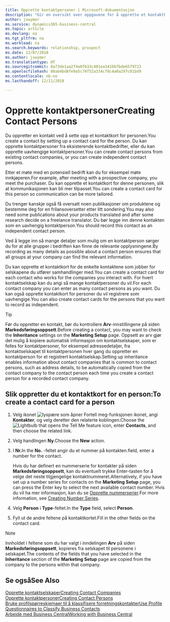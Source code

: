 ```yaml
---
title: Opprette kontaktpersoner | Microsoft-dokumentasjon
description: "Gir en oversikt over oppgavene for å opprette et kontaktkort for en person, for eksempel et prospekt eller en leverandør, noe som bidrar til å definere relasjonen og tilpasse kommunikasjon."
author: jswymer
ms.service: dynamics365-business-central
ms.topic: article
ms.devlang: na
ms.tgt_pltfrm: na
ms.workload: na
ms.search.keywords: relationship, prospect
ms.date: 12/07/2018
ms.author: jswymer
ms.translationtype: HT
ms.sourcegitcommit: 8a73de1aa2f4a0f633c401ea341bb7bde6579723
ms.openlocfilehash: 80ab4bd8fe9a5c74f52a334cf8c4a0a297c01bd9
ms.contentlocale: nb-no
ms.lasthandoff: 12/11/2018

---
```

# <a name="creating-contact-persons"></a><span data-ttu-id="54565-103">Opprette kontaktpersoner</span><span class="sxs-lookup"><span data-stu-id="54565-103">Creating Contact Persons</span></span>
<span data-ttu-id="54565-104">Du oppretter en kontakt ved å sette opp et kontaktkort for personen.</span><span class="sxs-lookup"><span data-stu-id="54565-104">You create a contact by setting up a contact card for the person.</span></span> <span data-ttu-id="54565-105">Du kan opprette kontaktpersoner fra eksisterende kontaktbedrifter, eller du kan opprette uavhengige kontaktpersoner.</span><span class="sxs-lookup"><span data-stu-id="54565-105">You can create contact persons from existing contact companies, or you can create independent contact persons.</span></span>

<span data-ttu-id="54565-106">Etter et møte med en potensiell bedrift kan du for eksempel møte innkjøperen.</span><span class="sxs-lookup"><span data-stu-id="54565-106">For example, after meeting with a prospective company, you meet the purchaser.</span></span> <span data-ttu-id="54565-107">Du kan opprette et kontaktkort for denne personen, slik at kommunikasjonen kan bli mer tilpasset.</span><span class="sxs-lookup"><span data-stu-id="54565-107">You can create a contact card for this person so communication can be more tailored.</span></span>

<span data-ttu-id="54565-108">Du trenger kanskje også få oversatt noen publikasjoner om produktene og bestemme deg for en frilansoversetter etter litt sondering.</span><span class="sxs-lookup"><span data-stu-id="54565-108">You may also need some publications about your products translated and after some research decide on a freelance translator.</span></span> <span data-ttu-id="54565-109">Du bør legge inn denne kontakten som en uavhengig kontaktperson.</span><span class="sxs-lookup"><span data-stu-id="54565-109">You should record this contact as an independent contact person.</span></span>

<span data-ttu-id="54565-110">Ved å legge inn så mange detaljer som mulig om en kontaktperson sørger du for at alle grupper i bedriften kan finne de relevante opplysningene.</span><span class="sxs-lookup"><span data-stu-id="54565-110">By recording as many details as possible about a contact person ensures that all groups at your company can find the relevant information.</span></span>

<span data-ttu-id="54565-111">Du kan opprette et kontaktkort for de enkelte kontaktene som jobber for selskapene du utfører samhandlinger med.</span><span class="sxs-lookup"><span data-stu-id="54565-111">You can create a contact card for each contact who works for the companies you interact with.</span></span> <span data-ttu-id="54565-112">For hvert kontaktselskap kan du angi så mange kontaktpersoner du vil.</span><span class="sxs-lookup"><span data-stu-id="54565-112">For each contact company you can enter as many contact persons as you want.</span></span> <span data-ttu-id="54565-113">Du kan også opprette kontaktkort for personer du vil registrere som uavhengige.</span><span class="sxs-lookup"><span data-stu-id="54565-113">You can also create contact cards for the persons that you want to record as independent.</span></span>

> [!TIP]  
>   <span data-ttu-id="54565-114">Før du oppretter en kontakt, bør du kontrollere **Arv**-innstillingene på siden **Markedsføringsoppsett**.</span><span class="sxs-lookup"><span data-stu-id="54565-114">Before creating a contact, you may want to check the **Inheritance** settings on the **Marketing Setup** page.</span></span> <span data-ttu-id="54565-115">Oppsett av arv gjør det mulig å kopiere automatisk informasjon om kontaktselskaper, som er felles for kontaktpersoner, for eksempel adressedetaljer, fra kontaktselskapet til kontaktpersonen hver gang du oppretter en kontaktperson for et registrert kontaktselskap.</span><span class="sxs-lookup"><span data-stu-id="54565-115">Setting up inheritance enables information about contact companies that is common to contact persons, such as address details, to be automatically copied from the contact company to the contact person each time you create a contact person for a recorded contact company.</span></span>

## <a name="to-create-a-contact-card-for-a-person"></a><span data-ttu-id="54565-116">Slik oppretter du et kontaktkort for en person:</span><span class="sxs-lookup"><span data-stu-id="54565-116">To create a contact card for a person</span></span>
1. <span data-ttu-id="54565-117">Velg ikonet ![lyspære som åpner Fortell meg-funksjonen](media/ui-search/search_small.png "Fortell hva du vil gjøre") ikonet, angi **Kontakter**, og velg deretter den relaterte koblingen.</span><span class="sxs-lookup"><span data-stu-id="54565-117">Choose the ![Lightbulb that opens the Tell Me feature](media/ui-search/search_small.png "Tell me what you want to do") icon, enter **Contacts**, and then choose the related link.</span></span>
2. <span data-ttu-id="54565-118">Velg handlingen **Ny**.</span><span class="sxs-lookup"><span data-stu-id="54565-118">Choose the **New** action.</span></span>
3. <span data-ttu-id="54565-119">I **Nr.**</span><span class="sxs-lookup"><span data-stu-id="54565-119">In the **No.**</span></span> <span data-ttu-id="54565-120">-feltet angir du et nummer på kontakten.</span><span class="sxs-lookup"><span data-stu-id="54565-120">field, enter a number for the contact.</span></span>

    <span data-ttu-id="54565-121">Hvis du har definert en nummerserie for kontakter på siden **Markedsføringsoppsett**, kan du eventuelt trykke Enter-tasten for å velge det neste tilgjengelige kontaktnummeret.</span><span class="sxs-lookup"><span data-stu-id="54565-121">Alternatively, if you have set up a number series for contacts on the **Marketing Setup** page, you can press the Enter key to select the next available contact number.</span></span> <span data-ttu-id="54565-122">Hvis du vil ha mer informasjon, kan du se [Opprette nummerserier](ui-create-number-series.md).</span><span class="sxs-lookup"><span data-stu-id="54565-122">For more information, see [Creating Number Series](ui-create-number-series.md).</span></span>
4. <span data-ttu-id="54565-123">Velg **Person** i **Type**-feltet.</span><span class="sxs-lookup"><span data-stu-id="54565-123">In the **Type** field, select **Person**.</span></span>
5. <span data-ttu-id="54565-124">Fyll ut de andre feltene på kontaktkortet.</span><span class="sxs-lookup"><span data-stu-id="54565-124">Fill in the other fields on the contact card.</span></span>

> [!NOTE]  
>   <span data-ttu-id="54565-125">Innholdet i feltene som du har valgt i inndelingen **Arv** på siden **Markedsføringsoppsett**, kopieres fra selskapet til personene i selskapet.</span><span class="sxs-lookup"><span data-stu-id="54565-125">The contents of the fields that you have selected in the **Inheritance** section of the **Marketing Setup** page are copied from the company to the persons within that company.</span></span>

## <a name="see-also"></a><span data-ttu-id="54565-126">Se også</span><span class="sxs-lookup"><span data-stu-id="54565-126">See Also</span></span>
[<span data-ttu-id="54565-127">Opprette kontaktselskaper</span><span class="sxs-lookup"><span data-stu-id="54565-127">Creating Contact Companies</span></span>](marketing-create-contact-companies.md)  
[<span data-ttu-id="54565-128">Opprette kontaktpersoner</span><span class="sxs-lookup"><span data-stu-id="54565-128">Creating Contact Persons</span></span>](marketing-create-contact-persons.md)  
[<span data-ttu-id="54565-129">Bruke profilspørreskjemaer til å klassifisere forretningskontakter</span><span class="sxs-lookup"><span data-stu-id="54565-129">Use Profile Questionnaires to Classify Business Contacts</span></span>](marketing-create-contact-profile-questionnaire.md)  
[<span data-ttu-id="54565-130">Arbeide med Business Central</span><span class="sxs-lookup"><span data-stu-id="54565-130">Working with Business Central</span></span>](ui-work-product.md)

